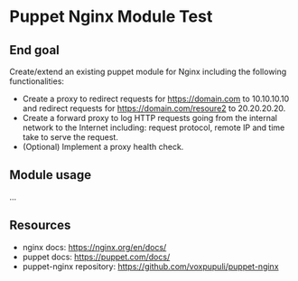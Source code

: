 # Puppet Nginx Module Test
## End goal
Create/extend an existing puppet module for Nginx including the following functionalities:

- Create a proxy to redirect requests for https://domain.com to 10.10.10.10 and redirect requests for https://domain.com/resoure2 to 20.20.20.20.
- Create a forward proxy to log HTTP requests going from the internal network to the Internet including: request protocol, remote IP and time take to serve the request.
- (Optional) Implement a proxy health check.
## Module usage
...
## Resources
- nginx docs: https://nginx.org/en/docs/
- puppet docs: https://puppet.com/docs/
- puppet-nginx repository: https://github.com/voxpupuli/puppet-nginx
